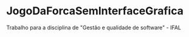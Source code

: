 # JogoDaForcaSemInterfaceGrafica
Trabalho para a disciplina de "Gestão e qualidade de software" - IFAL
